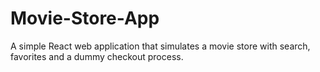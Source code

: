 # Movie-Store-App
A simple React web application that simulates a movie store with search, favorites and a dummy checkout process.
